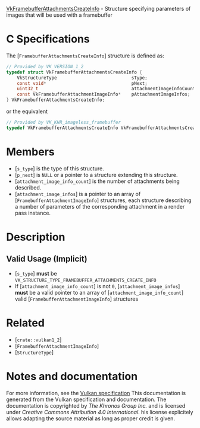 [VkFramebufferAttachmentsCreateInfo](https://www.khronos.org/registry/vulkan/specs/1.3-extensions/man/html/VkFramebufferAttachmentsCreateInfo.html) - Structure specifying parameters of images that will be used with a framebuffer

# C Specifications
The [`FramebufferAttachmentsCreateInfo`] structure is defined as:
```c
// Provided by VK_VERSION_1_2
typedef struct VkFramebufferAttachmentsCreateInfo {
    VkStructureType                            sType;
    const void*                                pNext;
    uint32_t                                   attachmentImageInfoCount;
    const VkFramebufferAttachmentImageInfo*    pAttachmentImageInfos;
} VkFramebufferAttachmentsCreateInfo;
```
or the equivalent
```c
// Provided by VK_KHR_imageless_framebuffer
typedef VkFramebufferAttachmentsCreateInfo VkFramebufferAttachmentsCreateInfoKHR;
```

# Members
- [`s_type`] is the type of this structure.
- [`p_next`] is `NULL` or a pointer to a structure extending this structure.
- [`attachment_image_info_count`] is the number of attachments being described.
- [`attachment_image_infos`] is a pointer to an array of [`FramebufferAttachmentImageInfo`] structures, each structure describing a number of parameters of the corresponding attachment in a render pass instance.

# Description
## Valid Usage (Implicit)
-  [`s_type`] **must**  be `VK_STRUCTURE_TYPE_FRAMEBUFFER_ATTACHMENTS_CREATE_INFO`
-    If [`attachment_image_info_count`] is not `0`, [`attachment_image_infos`] **must**  be a valid pointer to an array of [`attachment_image_info_count`] valid [`FramebufferAttachmentImageInfo`] structures

# Related
- [`crate::vulkan1_2`]
- [`FramebufferAttachmentImageInfo`]
- [`StructureType`]

# Notes and documentation
For more information, see the [Vulkan specification](https://www.khronos.org/registry/vulkan/specs/1.3-extensions/html/vkspec.html)
This documentation is generated from the Vulkan specification and documentation.
The documentation is copyrighted by *The Khronos Group Inc.* and is licensed under *Creative Commons Attribution 4.0 International*.
his license explicitely allows adapting the source material as long as proper credit is given.
        